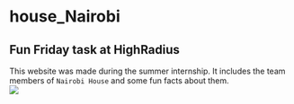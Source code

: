 # house_Nairobi
## Fun Friday task at HighRadius 
This website was made during the summer internship. It includes the team members of `Nairobi House` and some fun facts about them. <br>
![](https://media-exp1.licdn.com/dms/image/C510BAQEOYQ7WtCHSIw/company-logo_200_200/0?e=2159024400&v=beta&t=IE5D7TPYzjq5vWNdN_YoGK_J8Dl5mPqAxkuYES_Dj4c)
